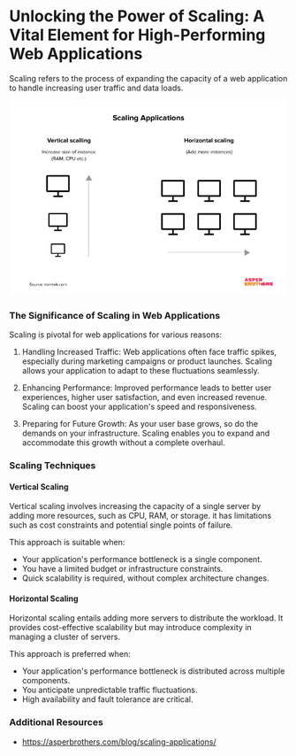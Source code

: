 # Unlocking the Power of Scaling: A Vital Element for High-Performing Web Applications

Scaling refers to the process of expanding the capacity of a web application to handle increasing user traffic and data loads. 

![Scaling Techniques](./assets/scaling-techniques.png)

### The Significance of Scaling in Web Applications

Scaling is pivotal for web applications for various reasons:

1. Handling Increased Traffic: Web applications often face traffic spikes, especially during marketing campaigns or product launches. Scaling allows your application to adapt to these fluctuations seamlessly.

2. Enhancing Performance: Improved performance leads to better user experiences, higher user satisfaction, and even increased revenue. Scaling can boost your application's speed and responsiveness.

3. Preparing for Future Growth: As your user base grows, so do the demands on your infrastructure. Scaling enables you to expand and accommodate this growth without a complete overhaul.

### Scaling Techniques

#### Vertical Scaling
Vertical scaling involves increasing the capacity of a single server by adding more resources, such as CPU, RAM, or storage. it has limitations such as cost constraints and potential single points of failure.

This approach is suitable when:
- Your application's performance bottleneck is a single component.
- You have a limited budget or infrastructure constraints.
- Quick scalability is required, without complex architecture changes.

#### Horizontal Scaling
Horizontal scaling entails adding more servers to distribute the workload. It provides cost-effective scalability but may introduce complexity in managing a cluster of servers.

This approach is preferred when:
- Your application's performance bottleneck is distributed across multiple components.
- You anticipate unpredictable traffic fluctuations.
- High availability and fault tolerance are critical.

### Additional Resources
- https://asperbrothers.com/blog/scaling-applications/